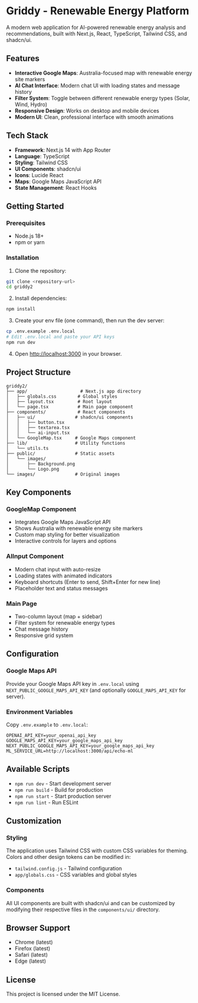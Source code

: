 # Griddy - Renewable Energy Platform

A modern web application for AI-powered renewable energy analysis and recommendations, built with Next.js, React, TypeScript, Tailwind CSS, and shadcn/ui.

## Features

- **Interactive Google Maps**: Australia-focused map with renewable energy site markers
- **AI Chat Interface**: Modern chat UI with loading states and message history
- **Filter System**: Toggle between different renewable energy types (Solar, Wind, Hydro)
- **Responsive Design**: Works on desktop and mobile devices
- **Modern UI**: Clean, professional interface with smooth animations

## Tech Stack

- **Framework**: Next.js 14 with App Router
- **Language**: TypeScript
- **Styling**: Tailwind CSS
- **UI Components**: shadcn/ui
- **Icons**: Lucide React
- **Maps**: Google Maps JavaScript API
- **State Management**: React Hooks

## Getting Started

### Prerequisites

- Node.js 18+ 
- npm or yarn

### Installation

1. Clone the repository:
```bash
git clone <repository-url>
cd griddy2
```

2. Install dependencies:
```bash
npm install
```

3. Create your env file (one command), then run the dev server:
```bash
cp .env.example .env.local
# Edit .env.local and paste your API keys
npm run dev
```

4. Open [http://localhost:3000](http://localhost:3000) in your browser.

## Project Structure

```
griddy2/
├── app/                    # Next.js app directory
│   ├── globals.css        # Global styles
│   ├── layout.tsx         # Root layout
│   └── page.tsx           # Main page component
├── components/            # React components
│   ├── ui/               # shadcn/ui components
│   │   ├── button.tsx
│   │   ├── textarea.tsx
│   │   └── ai-input.tsx
│   └── GoogleMap.tsx     # Google Maps component
├── lib/                  # Utility functions
│   └── utils.ts
├── public/               # Static assets
│   └── images/
│       ├── Background.png
│       └── Logo.png
└── images/               # Original images
```

## Key Components

### GoogleMap Component
- Integrates Google Maps JavaScript API
- Shows Australia with renewable energy site markers
- Custom map styling for better visualization
- Interactive controls for layers and options

### AIInput Component
- Modern chat input with auto-resize
- Loading states with animated indicators
- Keyboard shortcuts (Enter to send, Shift+Enter for new line)
- Placeholder text and status messages

### Main Page
- Two-column layout (map + sidebar)
- Filter system for renewable energy types
- Chat message history
- Responsive grid system

## Configuration

### Google Maps API
Provide your Google Maps API key in `.env.local` using `NEXT_PUBLIC_GOOGLE_MAPS_API_KEY` (and optionally `GOOGLE_MAPS_API_KEY` for server).

### Environment Variables
Copy `.env.example` to `.env.local`:

```env
OPENAI_API_KEY=your_openai_api_key
GOOGLE_MAPS_API_KEY=your_google_maps_api_key
NEXT_PUBLIC_GOOGLE_MAPS_API_KEY=your_google_maps_api_key
ML_SERVICE_URL=http://localhost:3000/api/echo-ml
```

## Available Scripts

- `npm run dev` - Start development server
- `npm run build` - Build for production
- `npm run start` - Start production server
- `npm run lint` - Run ESLint

## Customization

### Styling
The application uses Tailwind CSS with custom CSS variables for theming. Colors and other design tokens can be modified in:
- `tailwind.config.js` - Tailwind configuration
- `app/globals.css` - CSS variables and global styles

### Components
All UI components are built with shadcn/ui and can be customized by modifying their respective files in the `components/ui/` directory.

## Browser Support

- Chrome (latest)
- Firefox (latest)
- Safari (latest)
- Edge (latest)

## License

This project is licensed under the MIT License.
